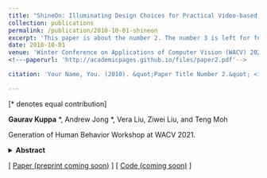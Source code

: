 ```yaml
---
title: "ShineOn: Illuminating Design Choices for Practical Video-based Virtual Try-on"
collection: publications
permalink: /publication/2010-10-01-shineon
excerpt: 'This paper is about the number 2. The number 3 is left for future work.'
date: 2010-10-01
venue: 'Winter Conference on Applications of Computer Vision (WACV) 2021'
<!---paperurl: 'http://academicpages.github.io/files/paper2.pdf'-->

citation: 'Your Name, You. (2010). &quot;Paper Title Number 2.&quot; <i>Journal 1</i>. 1(2).'

---
```

[* denotes equal contribution]

**Gaurav Kuppa** *, Andrew Jong *, Vera Liu, Ziwei Liu, and Teng Moh

Generation of Human Behavior Workshop at WACV 2021. 

<details>
<summary><b>Abstract</b></summary>
Virtual try-on has garnered interest as a neural rendering benchmark task to evaluate complex object transfer and scene composition.
Recent works in virtual clothing try-on feature a plethora of possible architectural and data representation choices.
However, they present little clarity on quantifying the isolated visual effect of each choice, nor do they specify the hyperparameter details that are key
to experimental reproduction. Our work, ShineOn, approaches the try-on task from a bottom-up approach and aims to shine light on the visual and quantitative effects of each experiment. 
We build a series of scientific experiments to isolate effective design choices in video synthesis for virtual clothing try-on.
Specifically, we investigate the effect of different pose annotations, self-attention layer placement, and activation functions on the quantitative and qualitative performance of video virtual try-on. 
We find that DensePose annotations not only enhance face details but also decrease memory usage and training time.
Next, we find that attention layers improve face and neck quality. Finally, we show that GELU and ReLU activation functions are the most effective in our experiments despite the appeal of newer activations such as Swish and Sine.
We will release a well-organized code base, hyperparameters, and model checkpoints to support the reproducibility of our results.
We expect our extensive experiments and code to greatly inform future design choices in video virtual try-on. 
Our code may be accessed at https://github.com/andrewjong/ShineOn-Virtual-Tryon.
</details> 

[ [Paper (preprint coming soon)]() ] [ [Code (coming soon)](https://github.com/andrewjong/ShineOn-Virtual-Tryon) ]